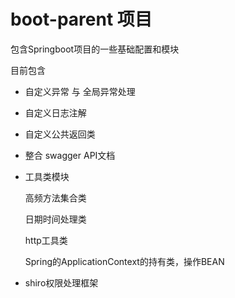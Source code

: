 # boot-parent 项目

包含Springboot项目的一些基础配置和模块

目前包含
- 自定义异常 与 全局异常处理
- 自定义日志注解
- 自定义公共返回类
- 整合 swagger API文档
- 工具类模块
   
   高频方法集合类
   
   日期时间处理类
   
   http工具类
   
   Spring的ApplicationContext的持有类，操作BEAN
   
- shiro权限处理框架
   
   
   
   
   
   

